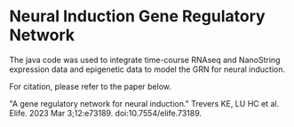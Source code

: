 # Neural Induction Gene Regulatory Network

The java code was used to integrate time-course RNAseq and NanoString expression data and epigenetic data to model the GRN for neural induction. 

For citation, please refer to the paper below.

"A gene regulatory network for neural induction."
Trevers KE, LU HC et al. Elife. 2023 Mar 3;12:e73189. doi:10.7554/elife.73189.
